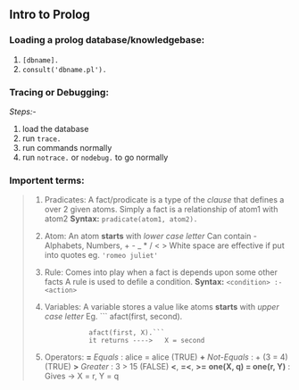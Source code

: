 ## Intro  to Prolog

### Loading a prolog database/knowledgebase:
1. ```[dbname].```
2. ```consult('dbname.pl').```

### Tracing or Debugging:
*Steps:-*
1. load the database
2. run ```trace.```
3. run commands normally
4. run ```notrace.``` or ```nodebug.``` to go normally

### Importent terms:
> 1. Pradicates:
>           A fact/prodicate is a type of the _clause_ that defines a over 2 given atoms. Simply a fact is a relationship of atom1 with atom2
>           **Syntax:** ``` pradicate(atom1, atom2). ```
> 2. Atom:
>           An atom **starts** with *lower case letter*
>           Can contain - Alphabets, Numbers, + - _ * / < >
>           White space are effective if put into quotes eg. ``` 'romeo juliet' ```
> 3. Rule:
>           Comes into play when a fact is depends upon some other facts
>           A rule is used to defile a condition.
>           **Syntax:** ``` <condition> :- <action> ```
> 4. Variables: 
>           A variable stores a value like atoms
>           **starts** with *upper case letter*
>           Eg. ``` afact(first, second).
>
>                   afact(first, X).```
>                   it returns ---->   X = second
> 5. Operators: 
>           **=** _Equals_ : alice = alice    (TRUE)
>           **\+** _Not-Equals_ : \+ (3 = 4)    (TRUE)
>           **>** _Greater_ : 3 > 15    (FALSE)
>           **<**, **=<**, **>=**
>           **one(X, q) = one(r, Y)** : Gives ->  X = r, Y = q